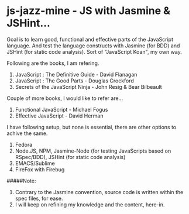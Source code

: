 js-jazz-mine - JS with Jasmine & JSHint...
============

Goal is to learn good, functional and effective parts of the JavaScript language. And test the language constructs with Jasmine (for BDD) and JSHint (for static code analysis). Sort of "JavaScript Koan", my own way.

Following are the books, I am refering.

1. JavaScript : The Definitive Guide - David Flanagan
2. JavaScript : The Good Parts - Douglas Crockford
3. Secrets of the JavaScript Ninja - John Resig & Bear Bilbeault

Couple of more books, I would like to refer are... 

1. Functional JavaScript - Michael Fogus
2. Effective JavaScript - David Herman

I have following setup, but none is essential, there are other options to achive the same.

1. Fedora
2. Node.JS, NPM, Jasmine-Node (for testing JavaScripts based on RSpec/BDD), JSHint (for static code analysis)
3. EMACS/Sublime
4. FireFox with Firebug

#####Note: 

1. Contrary to the Jasmine convention, source code is written within the spec files, for ease.
2. I will keep on refining my knowledge and the content, here-in. 
